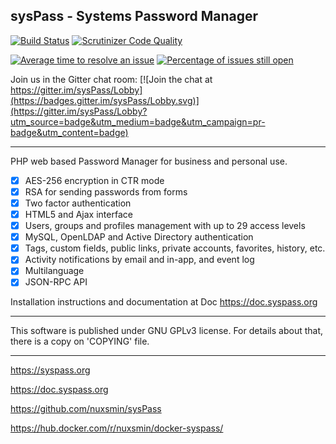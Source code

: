 ## sysPass - Systems Password Manager

[![Build Status](https://travis-ci.org/nuxsmin/sysPass.svg?branch=devel-3.0)](https://travis-ci.org/nuxsmin/sysPass)  [![Scrutinizer Code Quality](https://scrutinizer-ci.com/g/nuxsmin/sysPass/badges/quality-score.png?b=devel-3.0)](https://scrutinizer-ci.com/g/nuxsmin/sysPass/?branch=devel-3.0)

[![Average time to resolve an issue](http://isitmaintained.com/badge/resolution/nuxsmin/sysPass.svg)](http://isitmaintained.com/project/nuxsmin/sysPass "Average time to resolve an issue") [![Percentage of issues still open](http://isitmaintained.com/badge/open/nuxsmin/sysPass.svg)](http://isitmaintained.com/project/nuxsmin/sysPass "Percentage of issues still open")

Join us in the Gitter chat room: [![Join the chat at https://gitter.im/sysPass/Lobby](https://badges.gitter.im/sysPass/Lobby.svg)](https://gitter.im/sysPass/Lobby?utm_source=badge&utm_medium=badge&utm_campaign=pr-badge&utm_content=badge) 

----------------

PHP web based Password Manager for business and personal use.

- [x] AES-256 encryption in CTR mode
- [x] RSA for sending passwords from forms
- [x] Two factor authentication
- [x] HTML5 and Ajax interface
- [x] Users, groups and profiles management with up to 29 access levels
- [x] MySQL, OpenLDAP and Active Directory authentication
- [x] Tags, custom fields, public links, private accounts, favorites, history, etc.
- [x] Activity notifications by email and in-app, and event log
- [x] Multilanguage
- [x] JSON-RPC API

Installation instructions and documentation at Doc https://doc.syspass.org

----------------

This software is published under GNU GPLv3 license. For details about that, there is
a copy on 'COPYING' file.

----------------

https://syspass.org

https://doc.syspass.org

https://github.com/nuxsmin/sysPass

https://hub.docker.com/r/nuxsmin/docker-syspass/
